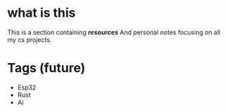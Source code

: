 # what is this 

This is a section containing *__resources__* 
And personal notes focusing on all my cs projects.

# Tags (future)

- Esp32
- Rust
- Ai

